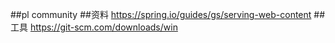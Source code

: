 ##pl community
##资料
https://spring.io/guides/gs/serving-web-content
##工具
https://git-scm.com/downloads/win
